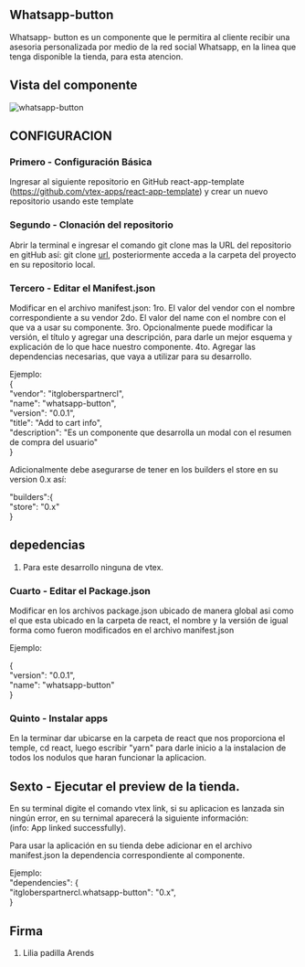 ## Whatsapp-button

Whatsapp- button es un componente que le permitira al cliente recibir una asesoria personalizada por medio de la red social Whatsapp, en la linea que tenga disponible la tienda, para esta atencion.

## Vista del componente

![whatsapp-button](https://user-images.githubusercontent.com/97923792/209361033-9524fff0-0217-41ac-932f-7a1a00b1c947.jpg)

## CONFIGURACION 

### Primero - Configuración Básica 

Ingresar al siguiente repositorio en GitHub react-app-template (https://github.com/vtex-apps/react-app-template) y crear un nuevo repositorio usando este template

### Segundo - Clonación del repositorio 

Abrir la terminal e ingresar el comando git clone mas la URL del repositorio en gitHub así:
git clone [url](), posteriormente acceda a la carpeta del proyecto en su repositorio local.

### Tercero - Editar el Manifest.json

Modificar en el archivo manifest.json:
1ro. El valor del vendor con el nombre correspondiente a su vendor
2do. El valor del name con el nombre con el que va a usar su componente. 
3ro. Opcionalmente puede modificar la versión, el título y agregar una descripción, para darle un mejor esquema y explicación de lo que hace nuestro componente. 
4to. Agregar las dependencias necesarias, que vaya a utilizar para su desarrollo.

Ejemplo:  
{  
  "vendor": "itgloberspartnercl",  
  "name": "whatsapp-button",  
  "version": "0.0.1",  
  "title": "Add to cart info",    
  "description": "Es un componente que desarrolla un modal con el resumen de compra del usuario"  
}

Adicionalmente debe asegurarse de tener en los builders el store en su version 0.x así:

"builders":{   
"store": "0.x"   
}

## depedencias

1. Para este desarrollo ninguna de vtex.


### Cuarto - Editar el Package.json 

Modificar en los archivos package.json ubicado de manera global asi como el que esta ubicado en la carpeta de react, el nombre y la versión de igual forma como fueron modificados en el archivo manifest.json

Ejemplo:  

{  
  "version": "0.0.1",  
  "name": "whatsapp-button"  
}

### Quinto - Instalar apps

En la terminar dar ubicarse en la carpeta de react que nos proporciona el temple, cd react, luego escribir "yarn" para darle inicio a la instalacion de todos los nodulos que haran funcionar la aplicacion. 

## Sexto - Ejecutar el preview de la tienda.

En su terminal digite el comando vtex link, si su aplicacion es lanzada sin ningún error, en su ternimal aparecerá la siguiente información:   
(info: App linked successfully). 

Para usar la aplicación en su tienda debe adicionar en el archivo manifest.json la dependencia correspondiente al componente.

Ejemplo:  
"dependencies": {  
 "itgloberspartnercl.whatsapp-button": "0.x",  
}

## Firma
1. Lilia padilla Arends
